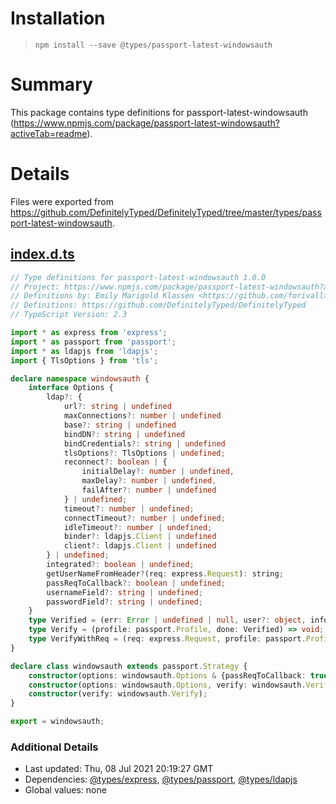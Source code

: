 # Installation
> `npm install --save @types/passport-latest-windowsauth`

# Summary
This package contains type definitions for passport-latest-windowsauth (https://www.npmjs.com/package/passport-latest-windowsauth?activeTab=readme).

# Details
Files were exported from https://github.com/DefinitelyTyped/DefinitelyTyped/tree/master/types/passport-latest-windowsauth.
## [index.d.ts](https://github.com/DefinitelyTyped/DefinitelyTyped/tree/master/types/passport-latest-windowsauth/index.d.ts)
````ts
// Type definitions for passport-latest-windowsauth 1.0.0
// Project: https://www.npmjs.com/package/passport-latest-windowsauth?activeTab=readme
// Definitions by: Emily Marigold Klassen <https://github.com/forivall>
// Definitions: https://github.com/DefinitelyTyped/DefinitelyTyped
// TypeScript Version: 2.3

import * as express from 'express';
import * as passport from 'passport';
import * as ldapjs from 'ldapjs';
import { TlsOptions } from 'tls';

declare namespace windowsauth {
    interface Options {
        ldap?: {
            url?: string | undefined
            maxConnections?: number | undefined
            base?: string | undefined
            bindDN?: string | undefined
            bindCredentials?: string | undefined
            tlsOptions?: TlsOptions | undefined;
            reconnect?: boolean | {
                initialDelay?: number | undefined,
                maxDelay?: number | undefined,
                failAfter?: number | undefined
            } | undefined;
            timeout?: number | undefined;
            connectTimeout?: number | undefined;
            idleTimeout?: number | undefined;
            binder?: ldapjs.Client | undefined
            client?: ldapjs.Client | undefined
        } | undefined;
        integrated?: boolean | undefined;
        getUserNameFromHeader?(req: express.Request): string;
        passReqToCallback?: boolean | undefined;
        usernameField?: string | undefined;
        passwordField?: string | undefined;
    }
    type Verified = (err: Error | undefined | null, user?: object, info?: object) => void;
    type Verify = (profile: passport.Profile, done: Verified) => void;
    type VerifyWithReq = (req: express.Request, profile: passport.Profile, done: Verified) => void;
}

declare class windowsauth extends passport.Strategy {
    constructor(options: windowsauth.Options & {passReqToCallback: true}, verify: windowsauth.VerifyWithReq);
    constructor(options: windowsauth.Options, verify: windowsauth.Verify);
    constructor(verify: windowsauth.Verify);
}

export = windowsauth;

````

### Additional Details
 * Last updated: Thu, 08 Jul 2021 20:19:27 GMT
 * Dependencies: [@types/express](https://npmjs.com/package/@types/express), [@types/passport](https://npmjs.com/package/@types/passport), [@types/ldapjs](https://npmjs.com/package/@types/ldapjs)
 * Global values: none